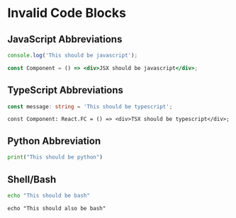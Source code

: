 # Invalid Code Blocks

## JavaScript Abbreviations

```js
console.log('This should be javascript');
```

```jsx
const Component = () => <div>JSX should be javascript</div>;
```

## TypeScript Abbreviations  

```ts
const message: string = 'This should be typescript';
```

```tsx
const Component: React.FC = () => <div>TSX should be typescript</div>;
```

## Python Abbreviation

```py
print("This should be python")
```

## Shell/Bash

```sh
echo "This should be bash"
```

```shell
echo "This should also be bash"
```
